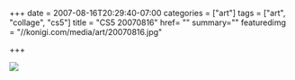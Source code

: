 +++
date = 2007-08-16T20:29:40-07:00
categories = ["art"]
tags = ["art", "collage", "cs5"]
title = "CS5 20070816"
href= ""
summary=""
featuredimg = "//konigi.com/media/art/20070816.jpg"

+++

<img src="//konigi.com/media/art/20070816.jpg" />
